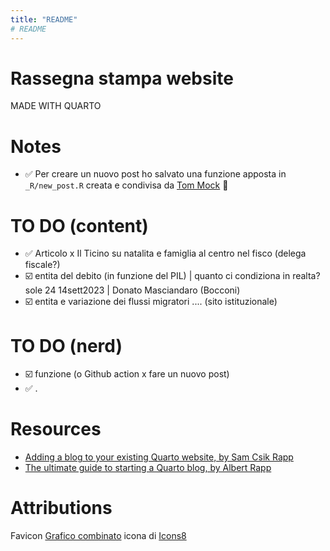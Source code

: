 ```yaml
---
title: "README"
# README
---
```


# Rassegna stampa website

MADE WITH QUARTO

# Notes

+ ✅ Per creare un nuovo post ho salvato una funzione apposta in `_R/new_post.R` creata  e condivisa da [Tom Mock](https://themockup.blog/posts/2022-11-08-use-r-to-generate-a-quarto-blogpost/) 🙌

# TO DO (content)

+ ✅  Articolo x  Il Ticino su natalita e famiglia al centro nel fisco (delega fiscale?) 
+ ☑️  entita del debito (in funzione del PIL) | quanto ci condiziona in realta?  sole 24 14sett2023 | Donato Masciandaro (Bocconi)
+ ☑️ entita e variazione dei flussi migratori .... (sito istituzionale)  


# TO DO (nerd)
+ ☑️ funzione (o Github action x fare un nuovo post)
+ ✅ . 


# Resources
+ [Adding a blog to your existing Quarto website, by Sam Csik Rapp](https://samanthacsik.github.io/posts/2022-10-24-quarto-blogs/)
+ [The ultimate guide to starting a Quarto blog, by Albert Rapp](https://albert-rapp.de/posts/13_quarto_blog_writing_guide/13_quarto_blog_writing_guide.html)


# Attributions

Favicon <a target="_blank" href="https://icons8.com/icon/110187/grafico-combinato">Grafico combinato</a> icona di <a target="_blank" href="https://icons8.com">Icons8</a>
